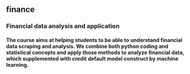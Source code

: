 ## finance

### Financial data analysis and application

#### The course aims at helping students to be able to understand financial data scraping and analysis. We combine both python coding and statistical concepts and apply those methods to analyze financial data, which supplemented with credit default model construct by machine learning.
